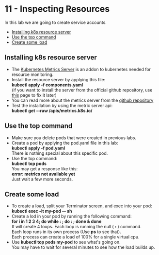 # 11 - Inspecting Resources

In this lab we are going to create service accounts.


- [Installing k8s resource server](#Installing-k8s-resource-server)
- [Use the top command](#Use-the-top-command)
- [Create some load](#Create-some-load)

## Installing k8s resource server

- The [Kubernetes Metrics Server](https://github.com/kubernetes-sigs/metrics-server#kubernetes-metrics-server) is an addon to kubernetes needed for resource monitoring.
- Install the resource server by applying this file:  
**kubectl apply -f components.yaml**  
(if you want to install the server from the official github repository, use [this](https://stackoverflow.com/questions/62138734/metric-server-not-working-unable-to-handle-the-request-get-nodes-metrics-k8s) page to fix it later)
- You can read more about the metrics server from the [github repository](https://github.com/kubernetes-sigs/metrics-server)
- Test the installation by using the metric server api:  
**kubectl get --raw /apis/metrics.k8s.io/**

## Use the top command

- Make sure you delete pods that were created in previous labs.
- Create a pod by applying the pod.yaml file in this lab:  
**kubectl apply -f pod.yaml**  
There is nothing special about this specific pod.
- Use the top command:  
**kubectl top pods**  
You may get a response like this:  
**error: metrics not available yet**  
Just wait a few more seconds.

## Create some load

- To create a load, split your Terminator screen, and exec into your pod:  
**kubectl exec -it my-pod -- sh**
- Create a lod in your pod by running the following command:  
**for i in 1 2 3 4; do while : ; do : ; done & done**  
It will create 4 loops. Each loop is running the null ( **:** ) command.  
Each loop runs in its own process (Use **ps** to see that).  
Each process can create a load of 100% for a single virtual cpu.  
-  Use **kubectl top pods my-pod** to see what's going on.  
You may have to wait for several minutes to see how the load builds up.



